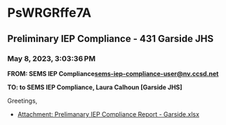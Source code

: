 # PsWRGRffe7A
## Preliminary IEP Compliance - 431 Garside JHS
### May 8, 2023, 3:03:36 PM
**FROM: SEMS IEP Compliance<sems-iep-compliance-user@nv.ccsd.net>**

**TO: to SEMS IEP Compliance, Laura Calhoun [Garside JHS]**


Greetings, 

 





* [Attachment: Prelimanary IEP Compliance Report - Garside.xlsx](PsWRGRffe7A-attachment-1.xlsx)
